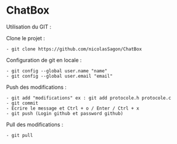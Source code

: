 # ChatBox

Utilisation du GIT :

Clone le projet :

	- git clone https://github.com/nicolasSagon/ChatBox

Configuration de git en locale :
	
	- git config --global user.name "name"
	- git config --global user.email "email"

Push des modifications :

	- git add "modifications" ex : git add protocole.h protocole.c
	- git commit
	- Ecrire le message et Ctrl + o / Enter / Ctrl + x
	- git push (Login github et password github)

Pull des modifications :

	- git pull

